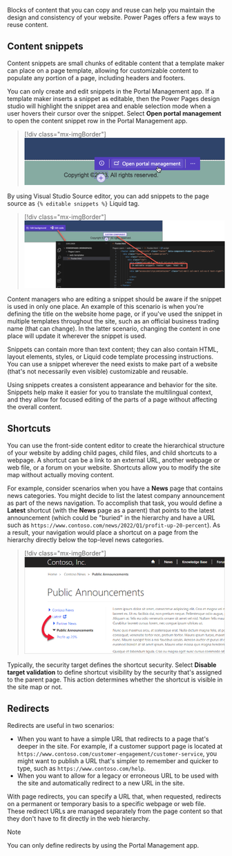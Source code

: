 Blocks of content that you can copy and reuse can help you maintain the design and consistency of your website. Power Pages offers a few ways to reuse content.

## Content snippets

Content snippets are small chunks of editable content that a template maker can place on a page template, allowing for customizable content to populate any portion of a page, including headers and footers.

You can only create and edit snippets in the Portal Management app. If a template maker inserts a snippet as editable, then the Power Pages design studio will highlight the snippet area and enable selection mode when a user hovers their cursor over the snippet. Select **Open portal management** to open the content snippet row in the Portal Management app.

> [!div class="mx-imgBorder"]
> ![Screenshot of a content snippet highlighted and selected in Power Pages design studio.](../media/content-snippet-highlighted.png)

By using Visual Studio Source editor, you can add snippets to the page source as `{% editable snippets %}` Liquid tag.

> [!div class="mx-imgBorder"]
> [![Screenshot of editing a footer source code snippet.](../media/snippet-editing.png)](../media/snippet-editing.png#lightbox)

Content managers who are editing a snippet should be aware if the snippet is used in only one place. An example of this scenario is when you're defining the title on the website home page, or if you've used the snippet in multiple templates throughout the site, such as an official business trading name (that can change). In the latter scenario, changing the content in one place will update it wherever the snippet is used.

Snippets can contain more than text content; they can also contain HTML, layout elements, styles, or Liquid code template processing instructions. You can use a snippet wherever the need exists to make part of a website (that's not necessarily even visible) customizable and reusable.

Using snippets creates a consistent appearance and behavior for the site. Snippets help make it easier for you to translate the multilingual context, and they allow for focused editing of the parts of a page without affecting the overall content.

## Shortcuts

You can use the front-side content editor to create the hierarchical structure of your website by adding child pages, child files, and child shortcuts to a webpage. A shortcut can be a link to an external URL, another webpage or web file, or a forum on your website. Shortcuts allow you to modify the site map without actually moving content.

For example, consider scenarios when you have a **News** page that contains news categories. You might decide to list the latest company announcement as part of the news navigation. To accomplish that task, you would define a **Latest** shortcut (with the **News** page as a parent) that points to the latest announcement (which could be "buried" in the hierarchy and have a URL such as `https://www.contoso.com/news/2022/Q1/profit-up-20-percent`). As a result, your navigation would place a shortcut on a page from the hierarchy directly below the top-level news categories.

> [!div class="mx-imgBorder"]
> [![Screenshot of a shortcut URL sample navigation.](../media/shortcut-sample.png)](../media/shortcut-sample.png#lightbox)

Typically, the security target defines the shortcut security. Select **Disable target validation** to define shortcut visibility by the security that's assigned to the parent page. This action determines whether the shortcut is visible in the site map or not.

## Redirects

Redirects are useful in two scenarios:

- When you want to have a simple URL that redirects to a page that's deeper in the site. For example, if a customer support page is located at `https://www.contoso.com/customer-engagement/customer-service`, you might want to publish a URL that's simpler to remember and quicker to type, such as `https://www.contoso.com/help`.
- When you want to allow for a legacy or erroneous URL to be used with the site and automatically redirect to a new URL in the site.

With page redirects, you can specify a URL that, when requested, redirects on a permanent or temporary basis to a specific webpage or web file. These redirect URLs are managed separately from the page content so that they don't have to fit directly in the web hierarchy.

> [!NOTE]
> You can only define redirects by using the Portal Management app.
